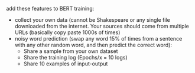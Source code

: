 add these features to BERT training:
- collect your own data (cannot be Shakespeare or any single file downloaded from the internet. Your sources should come from multiple URLs (basically copy paste 1000s of times)
- noisy word prediction (swap any word 15% of times from a sentence with any other random word, and then predict the correct word):
  - Share a sample from your own dataset
  - Share the training log (Epochs/x = 10 logs)
  - Share 10 examples of input-output
